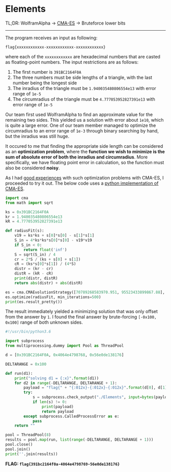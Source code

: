 Elements
============

TL;DR: WolframAlpha -> [CMA-ES](http://cma.gforge.inria.fr/) -> Bruteforce lower bits

------------

The program receives an input as following:
```
flag{xxxxxxxxxxxx-xxxxxxxxxxxx-xxxxxxxxxxxx}
```
where each of the `xxxxxxxxxxxx` are hexadecimal numbers that are casted as floating-point numbers. The input restrictions are as follows:

1. The first number is `391BC2164F0A`
2. The three numbers must be side lengths of a triangle, with the last number being the longest side
3. The inradius of the triangle must be `1.940035480806554e13` with error range of `1e-5`
4. The circumradius of the triangle must be `4.777053952827391e13` with error range of `1e-5`

Our team first used WolframAlpha to find an approximate value for the remaining two sides. This yielded us a solution with error about `1e10`, which is quite a large error. One of our team member managed to optimize the circumradius to an error range of `1e-3` through binary searching by hand, but the inradius was still huge.

It occured to me that finding the appropriate side length can be considered as an **optimization problem**, where the **function we wish to minimize is the sum of absolute error of both the inradius and circumradius**. More specifically, we have floating point error in calculation, so the function must also be considered **noisy**.

As I had [good experiences](https://github.com/leesh3288/Tetris) with such optimization problems with CMA-ES, I proceeded to try it out. The below code uses a [python implementation of CMA-ES](https://github.com/CMA-ES/pycma).

```python
import cma
from math import sqrt

ks = 0x391BC2164F0A
kr = 1.940035480806554e13
kR = 4.777053952827391e13

def radiusFit(s):
    v19 = ks*ks + s[0]*s[0] - s[1]*s[1]
    S_in = 4*ks*ks*s[0]*s[0] - v19*v19
    if S_in < 0:
        return float('inf')
    S = sqrt(S_in) / 4
    cr = 2*S / (ks + s[0] + s[1])
    cR = (ks*s[0]*s[1]) / (4*S)
    distr = (kr - cr)
    distR = (kR - cR)
    print(distr, distR)
    return abs(distr) + abs(distR)

es = cma.CMAEvolutionStrategy([70789268583970.951, 95523433899867.88], 0.2)
es.optimize(radiusFit, min_iterations=500)
print(es.result_pretty())
```

The result immediately yielded a minimizing solution that was only offset from the answer by `1`. I found the final answer by brute-forcing `[-0x100, 0x100]` range of both unknown sides.

```python
#!/usr/bin/python3.6

import subprocess
from multiprocessing.dummy import Pool as ThreadPool

d = [0x391BC2164F0A, 0x4064e4798768, 0x56e0de138176]

DELTARANGE = 0x100

def run(d1):
    print("solving d1 = {:x}".format(d1))
    for d2 in range(-DELTARANGE, DELTARANGE + 1):
        payload = "flag{" + "{:012x}-{:012x}-{:012x}".format(d[0], d[1] + d1, d[2] + d2) + "}\n"
        try:
            s = subprocess.check_output("./Elements", input=bytes(payload, 'ascii'))
            if len(s) != 0:
                print(payload)
                return payload
        except subprocess.CalledProcessError as e:
            pass
    return ""

pool = ThreadPool(8)
results = pool.map(run, list(range(-DELTARANGE, DELTARANGE + 1)))
pool.close()
pool.join()
print(''.join(results))
```

**FLAG: `flag{391bc2164f0a-4064e4798769-56e0de138176}`**